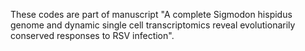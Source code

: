 These codes are part of manuscript "A complete Sigmodon hispidus genome and dynamic single cell transcriptomics reveal evolutionarily conserved responses to RSV infection".
